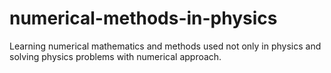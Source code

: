 # numerical-methods-in-physics
Learning numerical mathematics and methods used not only in physics and solving physics problems with numerical approach.

